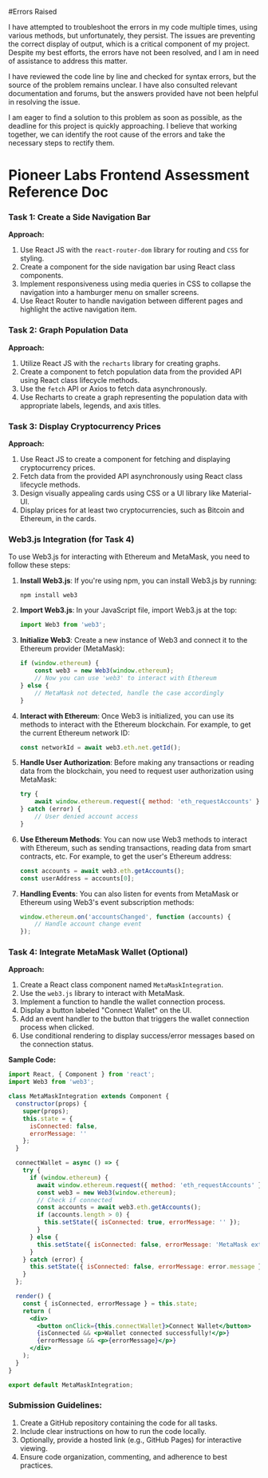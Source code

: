 #Errors Raised

I have attempted to troubleshoot the errors in my code multiple times, using various methods, but unfortunately, they persist. The issues are preventing the correct display of output, which is a critical component of my project. Despite my best efforts, the errors have not been resolved, and I am in need of assistance to address this matter.

I have reviewed the code line by line and checked for syntax errors, but the source of the problem remains unclear. I have also consulted relevant documentation and forums, but the answers provided have not been helpful in resolving the issue.

I am eager to find a solution to this problem as soon as possible, as the deadline for this project is quickly approaching. I believe that working together, we can identify the root cause of the errors and take the necessary steps to rectify them.






# Pioneer Labs Frontend Assessment Reference Doc

### Task 1: Create a Side Navigation Bar

**Approach:**

1. Use React JS with the `react-router-dom` library for routing and `CSS` for styling.
2. Create a component for the side navigation bar using React class components.
3. Implement responsiveness using media queries in CSS to collapse the navigation into a hamburger menu on smaller screens.
4. Use React Router to handle navigation between different pages and highlight the active navigation item.

### Task 2: Graph Population Data

**Approach:**

1. Utilize React JS with the `recharts` library for creating graphs.
2. Create a component to fetch population data from the provided API using React class lifecycle methods.
3. Use the `fetch` API or Axios to fetch data asynchronously.
4. Use Recharts to create a graph representing the population data with appropriate labels, legends, and axis titles.

### Task 3: Display Cryptocurrency Prices

**Approach:**

1. Use React JS to create a component for fetching and displaying cryptocurrency prices.
2. Fetch data from the provided API asynchronously using React class lifecycle methods.
3. Design visually appealing cards using CSS or a UI library like Material-UI.
4. Display prices for at least two cryptocurrencies, such as Bitcoin and Ethereum, in the cards.

### **Web3.js Integration (for Task 4)**

To use Web3.js for interacting with Ethereum and MetaMask, you need to follow these steps:

1. **Install Web3.js**: If you're using npm, you can install Web3.js by running:
    
    ```
    npm install web3
    ```
    
2. **Import Web3.js**: In your JavaScript file, import Web3.js at the top:
    
    ```jsx
    import Web3 from 'web3';
    ```
    
3. **Initialize Web3**: Create a new instance of Web3 and connect it to the Ethereum provider (MetaMask):
    
    ```jsx
    if (window.ethereum) {
        const web3 = new Web3(window.ethereum);
        // Now you can use 'web3' to interact with Ethereum
    } else {
        // MetaMask not detected, handle the case accordingly
    }
    ```
    
4. **Interact with Ethereum**: Once Web3 is initialized, you can use its methods to interact with the Ethereum blockchain. For example, to get the current Ethereum network ID:
    
    ```jsx
    const networkId = await web3.eth.net.getId();
    ```
    
5. **Handle User Authorization**: Before making any transactions or reading data from the blockchain, you need to request user authorization using MetaMask:
    
    ```jsx
    try {
        await window.ethereum.request({ method: 'eth_requestAccounts' });
    } catch (error) {
        // User denied account access
    }
    ```
    
6. **Use Ethereum Methods**: You can now use Web3 methods to interact with Ethereum, such as sending transactions, reading data from smart contracts, etc. For example, to get the user's Ethereum address:
    
    ```jsx
    const accounts = await web3.eth.getAccounts();
    const userAddress = accounts[0];
    
    ```
    
7. **Handling Events**: You can also listen for events from MetaMask or Ethereum using Web3's event subscription methods:
    
    ```jsx
    window.ethereum.on('accountsChanged', function (accounts) {
        // Handle account change event
    });
    
    ```
    

### Task 4: Integrate MetaMask Wallet (Optional)

**Approach:**

1. Create a React class component named `MetaMaskIntegration`.
2. Use the `web3.js` library to interact with MetaMask.
3. Implement a function to handle the wallet connection process.
4. Display a button labeled "Connect Wallet" on the UI.
5. Add an event handler to the button that triggers the wallet connection process when clicked.
6. Use conditional rendering to display success/error messages based on the connection status.

**Sample Code:**

```jsx
import React, { Component } from 'react';
import Web3 from 'web3';

class MetaMaskIntegration extends Component {
  constructor(props) {
    super(props);
    this.state = {
      isConnected: false,
      errorMessage: ''
    };
  }

  connectWallet = async () => {
    try {
      if (window.ethereum) {
        await window.ethereum.request({ method: 'eth_requestAccounts' });
        const web3 = new Web3(window.ethereum);
        // Check if connected
        const accounts = await web3.eth.getAccounts();
        if (accounts.length > 0) {
          this.setState({ isConnected: true, errorMessage: '' });
        }
      } else {
        this.setState({ isConnected: false, errorMessage: 'MetaMask extension not detected.' });
      }
    } catch (error) {
      this.setState({ isConnected: false, errorMessage: error.message });
    }
  };

  render() {
    const { isConnected, errorMessage } = this.state;
    return (
      <div>
        <button onClick={this.connectWallet}>Connect Wallet</button>
        {isConnected && <p>Wallet connected successfully!</p>}
        {errorMessage && <p>{errorMessage}</p>}
      </div>
    );
  }
}

export default MetaMaskIntegration;

```

### **Submission Guidelines:**

1. Create a GitHub repository containing the code for all tasks.
2. Include clear instructions on how to run the code locally.
3. Optionally, provide a hosted link (e.g., GitHub Pages) for interactive viewing.
4. Ensure code organization, commenting, and adherence to best practices.
